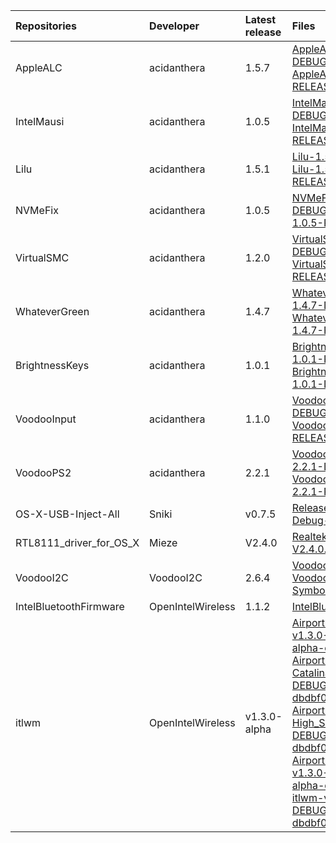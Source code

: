 | Repositories | Developer | Latest release | Files                           |
|:-------------|:----------|:---------------|:--------------------------------|
| AppleALC | acidanthera | 1.5.7 | [AppleALC-1.5.7-DEBUG.zip](https://cdn.jsdelivr.net/gh/217heidai/KextsDownloader@main/AppleALC-1.5.7-DEBUG.zip), [AppleALC-1.5.7-RELEASE.zip](https://cdn.jsdelivr.net/gh/217heidai/KextsDownloader@main/AppleALC-1.5.7-RELEASE.zip) |
| IntelMausi | acidanthera | 1.0.5 | [IntelMausi-1.0.5-DEBUG.zip](https://cdn.jsdelivr.net/gh/217heidai/KextsDownloader@main/IntelMausi-1.0.5-DEBUG.zip), [IntelMausi-1.0.5-RELEASE.zip](https://cdn.jsdelivr.net/gh/217heidai/KextsDownloader@main/IntelMausi-1.0.5-RELEASE.zip) |
| Lilu | acidanthera | 1.5.1 | [Lilu-1.5.1-DEBUG.zip](https://cdn.jsdelivr.net/gh/217heidai/KextsDownloader@main/Lilu-1.5.1-DEBUG.zip), [Lilu-1.5.1-RELEASE.zip](https://cdn.jsdelivr.net/gh/217heidai/KextsDownloader@main/Lilu-1.5.1-RELEASE.zip) |
| NVMeFix | acidanthera | 1.0.5 | [NVMeFix-1.0.5-DEBUG.zip](https://cdn.jsdelivr.net/gh/217heidai/KextsDownloader@main/NVMeFix-1.0.5-DEBUG.zip), [NVMeFix-1.0.5-RELEASE.zip](https://cdn.jsdelivr.net/gh/217heidai/KextsDownloader@main/NVMeFix-1.0.5-RELEASE.zip) |
| VirtualSMC | acidanthera | 1.2.0 | [VirtualSMC-1.2.0-DEBUG.zip](https://cdn.jsdelivr.net/gh/217heidai/KextsDownloader@main/VirtualSMC-1.2.0-DEBUG.zip), [VirtualSMC-1.2.0-RELEASE.zip](https://cdn.jsdelivr.net/gh/217heidai/KextsDownloader@main/VirtualSMC-1.2.0-RELEASE.zip) |
| WhateverGreen | acidanthera | 1.4.7 | [WhateverGreen-1.4.7-DEBUG.zip](https://cdn.jsdelivr.net/gh/217heidai/KextsDownloader@main/WhateverGreen-1.4.7-DEBUG.zip), [WhateverGreen-1.4.7-RELEASE.zip](https://cdn.jsdelivr.net/gh/217heidai/KextsDownloader@main/WhateverGreen-1.4.7-RELEASE.zip) |
| BrightnessKeys | acidanthera | 1.0.1 | [BrightnessKeys-1.0.1-RELEASE.zip](https://cdn.jsdelivr.net/gh/217heidai/KextsDownloader@main/BrightnessKeys-1.0.1-RELEASE.zip), [BrightnessKeys-1.0.1-DEBUG.zip](https://cdn.jsdelivr.net/gh/217heidai/KextsDownloader@main/BrightnessKeys-1.0.1-DEBUG.zip) |
| VoodooInput | acidanthera | 1.1.0 | [VoodooInput-1.1.0-DEBUG.zip](https://cdn.jsdelivr.net/gh/217heidai/KextsDownloader@main/VoodooInput-1.1.0-DEBUG.zip), [VoodooInput-1.1.0-RELEASE.zip](https://cdn.jsdelivr.net/gh/217heidai/KextsDownloader@main/VoodooInput-1.1.0-RELEASE.zip) |
| VoodooPS2 | acidanthera | 2.2.1 | [VoodooPS2Controller-2.2.1-DEBUG.zip](https://cdn.jsdelivr.net/gh/217heidai/KextsDownloader@main/VoodooPS2Controller-2.2.1-DEBUG.zip), [VoodooPS2Controller-2.2.1-RELEASE.zip](https://cdn.jsdelivr.net/gh/217heidai/KextsDownloader@main/VoodooPS2Controller-2.2.1-RELEASE.zip) |
| OS-X-USB-Inject-All | Sniki | v0.7.5 | [Release-v.0.7.5.zip](https://cdn.jsdelivr.net/gh/217heidai/KextsDownloader@main/Release-v.0.7.5.zip), [Debug-v.0.7.5.zip](https://cdn.jsdelivr.net/gh/217heidai/KextsDownloader@main/Debug-v.0.7.5.zip) |
| RTL8111_driver_for_OS_X | Mieze | V2.4.0 | [RealtekRTL8111-V2.4.0.zip](https://cdn.jsdelivr.net/gh/217heidai/KextsDownloader@main/RealtekRTL8111-V2.4.0.zip) |
| VoodooI2C | VoodooI2C | 2.6.4 | [VoodooI2C-2.6.4.zip](https://cdn.jsdelivr.net/gh/217heidai/KextsDownloader@main/VoodooI2C-2.6.4.zip), [VoodooI2C-Debug-Symbols-2.6.4.zip](https://cdn.jsdelivr.net/gh/217heidai/KextsDownloader@main/VoodooI2C-Debug-Symbols-2.6.4.zip) |
| IntelBluetoothFirmware | OpenIntelWireless | 1.1.2 | [IntelBluetooth.zip](https://cdn.jsdelivr.net/gh/217heidai/KextsDownloader@main/IntelBluetooth.zip) |
| itlwm | OpenIntelWireless | v1.3.0-alpha | [AirportItlwm-Big_Sur-v1.3.0-DEBUG-alpha-dbdbf00.zip](https://cdn.jsdelivr.net/gh/217heidai/KextsDownloader@main/AirportItlwm-Big_Sur-v1.3.0-DEBUG-alpha-dbdbf00.zip), [AirportItlwm-Catalina-v1.3.0-DEBUG-alpha-dbdbf00.zip](https://cdn.jsdelivr.net/gh/217heidai/KextsDownloader@main/AirportItlwm-Catalina-v1.3.0-DEBUG-alpha-dbdbf00.zip), [AirportItlwm-High_Sierra-v1.3.0-DEBUG-alpha-dbdbf00.zip](https://cdn.jsdelivr.net/gh/217heidai/KextsDownloader@main/AirportItlwm-High_Sierra-v1.3.0-DEBUG-alpha-dbdbf00.zip), [AirportItlwm-Mojave-v1.3.0-DEBUG-alpha-dbdbf00.zip](https://cdn.jsdelivr.net/gh/217heidai/KextsDownloader@main/AirportItlwm-Mojave-v1.3.0-DEBUG-alpha-dbdbf00.zip), [itlwm-v1.3.0-DEBUG-alpha-dbdbf00.zip](https://cdn.jsdelivr.net/gh/217heidai/KextsDownloader@main/itlwm-v1.3.0-DEBUG-alpha-dbdbf00.zip) |
